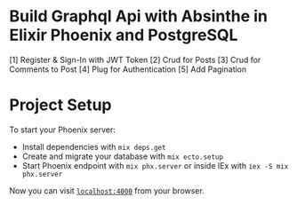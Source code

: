 # Build Graphql Api with Absinthe in Elixir Phoenix and PostgreSQL

[1] Register & Sign-In with JWT Token
[2] Crud for Posts
[3] Crud for Comments to Post
[4] Plug for Authentication
[5] Add Pagination

# Project Setup

To start your Phoenix server:

- Install dependencies with `mix deps.get`
- Create and migrate your database with `mix ecto.setup`
- Start Phoenix endpoint with `mix phx.server` or inside IEx with `iex -S mix phx.server`

Now you can visit [`localhost:4000`](http://localhost:4000/api/graphql) from your browser.
